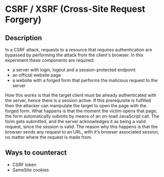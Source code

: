 # CSRF / XSRF (Cross-Site Request Forgery)

## Description

In a CSRF attack, requests to a resource that requires authentication are bypassed by performing the attack from the client's browser. In this experiment these components are required:
- a server with login, logout and a session-protected endpoint
- an official website page
- a website with a forged form that performs the malicious request to the server

How this works is that the target client must be already authenticated with the server, hence there is a session active. If this prerequisite is fulfilled then the attacker can manipulate the target to open the page with the forged form. What happens is that the moment the victim opens that page, the form automatically submits by means of an on-load JavaScript call. The form gets submitted, and the server acknowledges it as being a valid request, since the session is valid. The reason why this happens is that the browser sends any request to an URL, with it's browser associated session, no matter where the request is made from.

## Ways to counteract
- CSRF token
- SameSite cookies
